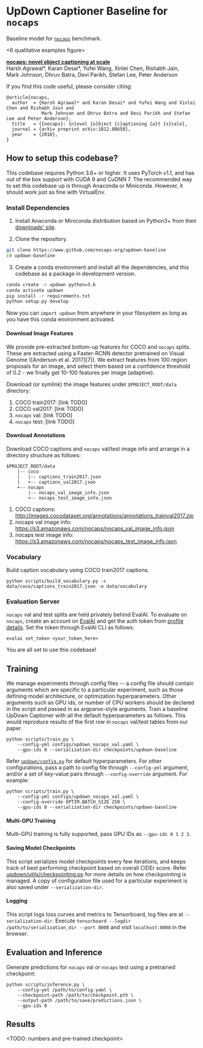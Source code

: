UpDown Captioner Baseline for `nocaps`
=====================================

Baseline model for [`nocaps`][1] benchmark.

<6 qualitative examples figure>

**[nocaps: novel object captioning at scale][1]**  
Harsh Agrawal*, Karan Desai*, Yufei Wang, Xinlei Chen, Rishabh Jain,  
Mark Johnson, Dhruv Batra, Devi Parikh, Stefan Lee, Peter Anderson

If you find this code useful, please consider citing:

```text
@article{nocaps,
  author  = {Harsh Agrawal* and Karan Desai* and Yufei Wang and Xinlei Chen and Rishabh Jain and
             Mark Johnson and Dhruv Batra and Devi Parikh and Stefan Lee and Peter Anderson},
  title   = {{nocaps}: {n}ovel {o}bject {c}aptioning {a}t {s}cale},
  journal = {arXiv preprint arXiv:1812.08658},
  year    = {2018},
}
```


How to setup this codebase?
---------------------------

This codebase requires Python 3.6+ or higher. It uses PyTorch v1.1, and has out of the box support
with CUDA 9 and CuDNN 7. The recommended way to set this codebase up is through Anaconda or
Miniconda. However, it should work just as fine with VirtualEnv.

### Install Dependencies

1. Install Anaconda or Miniconda distribution based on Python3+ from their [downloads' site][2].

2. Clone the repository.

```sh
git clone https://www.github.com/nocaps-org/updown-baseline
cd updown-baseline
```

3. Create a conda environment and install all the dependencies, and this codebase as a package in development version. 

```sh
conda create -n updown python=3.6
conda activate updown
pip install -r requirements.txt
python setup.py develop
```

Now you can `import updown` from anywhere in your filesystem as long as you have this conda environment activated.


#### Download Image Features

We provide pre-extracted bottom-up features for COCO and `nocaps` splits. These are extracted
using a Faster-RCNN detector pretrained on Visual Genome ([Anderson et al. 2017][7]). We extract
features from 100 region proposals for an image, and select them based on a confidence threshold
of 0.2 - we finally get 10-100 features per image (adaptive). 

Download (or symlink) the image features under `$PROJECT_ROOT/data` directory:

1. COCO train2017: [link TODO]  
2. COCO val2017: [link TODO]  
3. `nocaps` val: [link TODO]  
4. `nocaps` test: [link TODO]  

#### Download Annotations

Download COCO captions and `nocaps` val/test image info and arrange in a directory structure as follows:

```
$PROJECT_ROOT/data
    |-- coco
    |   |-- captions_train2017.json
    |   +-- captions_val2017.json
    +-- nocaps
        |-- nocaps_val_image_info.json
        +-- nocaps_test_image_info.json
```

1. COCO captions: http://images.cocodataset.org/annotations/annotations_trainval2017.zip  
2. nocaps val image info: https://s3.amazonaws.com/nocaps/nocaps_val_image_info.json  
3. nocaps test image info: https://s3.amazonaws.com/nocaps/nocaps_test_image_info.json  


### Vocabulary

Build caption vocabulary using COCO train2017 captions.

```
python scripts/build_vocabulary.py -c data/coco/captions_train2017.json -o data/vocabulary
```

### Evaluation Server

`nocaps` val and test splits are held privately behind EvalAI. To evaluate on `nocaps`, create an account on [EvalAI][4] and get the auth token from [profile details][5]. Set the token through EvalAI CLI as follows:

```
evalai set_token <your_token_here>
```

You are all set to use this codebase!


Training
--------

We manage experiments through config files -- a config file should contain arguments which are specific to a particular experiment, such as those defining model architecture, or optimization hyperparameters. Other arguments such as GPU ids, or number of CPU workers should be declared in the script and passed in as argparse-style arguments. Train a baseline UpDown Captioner with all the default hyperparameters as follows. This would reproduce results of the first row in `nocaps` val/test tables from our paper.

```
python scripts/train.py \
    --config-yml configs/updown_nocaps_val.yaml \
    --gpu-ids 0 --serialization-dir checkpoints/updown-baseline
```

Refer [`updown/config.py`][2] for default hyperparameters. For other configurations, pass a path to config file through `--config-yml` argument, and/or a set of key-value pairs through `--config-override` argument. For example:

```
python scripts/train.py \
    --config-yml configs/updown_nocaps_val.yaml \
    --config-override OPTIM.BATCH_SIZE 250 \
    --gpu-ids 0 --serialization-dir checkpoints/updown-baseline
```

#### Multi-GPU Training

Multi-GPU training is fully supported, pass GPU IDs as `--gpu-ids 0 1 2 3`.

#### Saving Model Checkpoints

This script serializes model checkpoints every few iterations, and keeps track of best performing checkpoint based on overall CIDEr score. Refer [updown/utils/checkpointing.py][3] for more details on how checkpointing is managed. A copy of configuration file used for a particular experiment is also saved under `--serialization-dir`.

#### Logging

This script logs loss curves and metrics to Tensorboard, log files are at `--serialization-dir`. Execute `tensorboard --logdir /path/to/serialization_dir --port 8008` and visit `localhost:8008` in the browser.


Evaluation and Inference
------------------------

Generate predictions for `nocaps` val or `nocaps` test using a pretrained checkpoint:

```
python scripts/inference.py \
    --config-yml /path/to/config.yaml \
    --checkpoint-path /path/to/checkpoint.pth \
    --output-path /path/to/save/predictions.json \
    --gpu-ids 0
```

Results
-------

<TODO: numbers and pre-trained checkpoint>


[1]: nocaps.org
[2]: https://github.com/kdex/updown-baseline/blob/master/updown/config.py
[3]: https://github.com/kdex/updown-baseline/blob/master/updown/utils/checkpointing.py
[4]: http://evalai.cloudcv.org
[5]: http://evalai.cloudcv.org/web/profile
